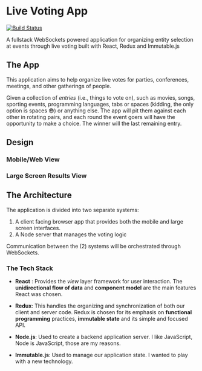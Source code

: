# Live Voting App
[![Build Status](https://travis-ci.com/bitwhys/live-voting-app.svg?branch=master)](https://travis-ci.com/bitwhys/live-voting-app)

A fullstack WebSockets powered application for organizing entity selection at events through live voting built with React, Redux and Immutable.js

## The App

This application aims to help organize live votes for parties, conferences, meetings, and other gatherings of people.

Given a collection of _entries_ (i.e., things to vote on), such as
movies, songs, sporting events, programming languages, tabs or spaces
(kidding, the only option is spaces :sunglasses:) or anything else. The
app will pit them against each other in rotating pairs, and each round
the event goers will have the opportunity to make a choice. The winner
will the last remaining entry.

## Design

### Mobile/Web View

### Large Screen Results View


## The Architecture
The application is divided into two separate systems:
1. A client facing browser app that provides both the mobile and large
   screen interfaces.
2. A Node server that manages the voting logic

Communication between the (2) systems will be orchestrated through
WebSockets.

### The Tech Stack
- **React** : Provides the _view_ layer framework for user interaction.
  The **unidirectional flow of data** and **component model** are the
  main features React was chosen.

- **Redux**: This handles the organizing and synchronization of both our
  client and server code. Redux is chosen for its emphasis on
  **functional programming** practices, **immutable state** and its
  simple and focused API.

- **Node.js**: Used to create a backend application server. I like
  JavaScript, Node is JavaScript, those are my reasons.

- **Immutable.js**: Used to manage our application state. I wanted to
  play with a new technology.